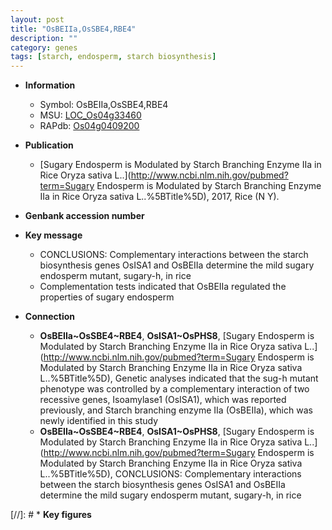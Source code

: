 ```yaml
---
layout: post
title: "OsBEIIa,OsSBE4,RBE4"
description: ""
category: genes
tags: [starch, endosperm, starch biosynthesis]
---
```


* **Information**  
    + Symbol: OsBEIIa,OsSBE4,RBE4  
    + MSU: [LOC_Os04g33460](http://rice.uga.edu/cgi-bin/ORF_infopage.cgi?orf=LOC_Os04g33460)  
    + RAPdb: [Os04g0409200](http://rapdb.dna.affrc.go.jp/viewer/gbrowse_details/irgsp1?name=Os04g0409200)  

* **Publication**  
    + [Sugary Endosperm is Modulated by Starch Branching Enzyme IIa in Rice Oryza sativa L..](http://www.ncbi.nlm.nih.gov/pubmed?term=Sugary Endosperm is Modulated by Starch Branching Enzyme IIa in Rice Oryza sativa L..%5BTitle%5D), 2017, Rice (N Y).

* **Genbank accession number**  

* **Key message**  
    + CONCLUSIONS: Complementary interactions between the starch biosynthesis genes OsISA1 and OsBEIIa determine the mild sugary endosperm mutant, sugary-h, in rice
    + Complementation tests indicated that OsBEIIa regulated the properties of sugary endosperm

* **Connection**  
    + __OsBEIIa~OsSBE4~RBE4__, __OsISA1~OsPHS8__, [Sugary Endosperm is Modulated by Starch Branching Enzyme IIa in Rice Oryza sativa L..](http://www.ncbi.nlm.nih.gov/pubmed?term=Sugary Endosperm is Modulated by Starch Branching Enzyme IIa in Rice Oryza sativa L..%5BTitle%5D),  Genetic analyses indicated that the sug-h mutant phenotype was controlled by a complementary interaction of two recessive genes, Isoamylase1 (OsISA1), which was reported previously, and Starch branching enzyme IIa (OsBEIIa), which was newly identified in this study
    + __OsBEIIa~OsSBE4~RBE4__, __OsISA1~OsPHS8__, [Sugary Endosperm is Modulated by Starch Branching Enzyme IIa in Rice Oryza sativa L..](http://www.ncbi.nlm.nih.gov/pubmed?term=Sugary Endosperm is Modulated by Starch Branching Enzyme IIa in Rice Oryza sativa L..%5BTitle%5D),  CONCLUSIONS: Complementary interactions between the starch biosynthesis genes OsISA1 and OsBEIIa determine the mild sugary endosperm mutant, sugary-h, in rice

[//]: # * **Key figures**  


